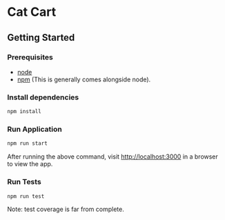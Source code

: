 # Cat Cart

## Getting Started

### Prerequisites

- [node](https://nodejs.org)
- [npm](https://npmjs.org) (This is generally comes alongside node).

### Install dependencies

```sh
npm install
```

### Run Application

```sh
npm run start
```

After running the above command, visit [http://localhost:3000](http://localhost:3000)
in a browser to view the app.

### Run Tests

```sh
npm run test
```

Note: test coverage is far from complete.
